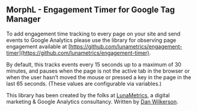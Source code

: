 ## MorphL - Engagement Timer for Google Tag Manager

To add engagement time tracking to every page on your site and send events to Google Analytics please use the library for observing page engagement available at [https://github.com/lunametrics/engagement-timer](https://github.com/lunametrics/engagement-timer).

By default, this tracks events every 15 seconds up to a maximum of 30 minutes, and pauses when the page is not the active tab in the browser or when the user hasn’t moved the mouse or pressed a key in the page in the last 65 seconds. (These values are configurable via variables.)

This library has been created by the folks at [LunaMetrics](http://www.lunametrics.com/), a digital marketing & Google Analytics consultancy. Written by [Dan Wilkerson](https://twitter.com/notdanwilkerson).



